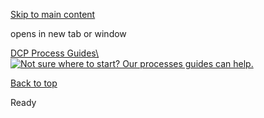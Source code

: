 [Skip to main content](https://www.pittsburghpa.gov/Business-Development/City-Planning/Planning-banner/DCP-Process-Guides#main-content)

opens in new tab or window

[DCP Process Guides\\
![Not sure where to start? Our processes guides can help.](https://www.pittsburghpa.gov/files/assets/city/v/1/dcp/images/4093_guides.jpg)](https://www.pittsburghpa.gov/Business-Development/City-Planning/Process-Guides)

[Back to top](https://www.pittsburghpa.gov/Business-Development/City-Planning/Planning-banner/DCP-Process-Guides#body-top)

Ready
